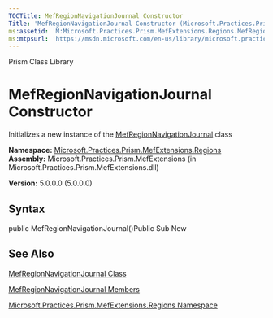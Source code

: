```yaml
---
TOCTitle: MefRegionNavigationJournal Constructor
Title: 'MefRegionNavigationJournal Constructor (Microsoft.Practices.Prism.MefExtensions.Regions)'
ms:assetid: 'M:Microsoft.Practices.Prism.MefExtensions.Regions.MefRegionNavigationJournal.\#ctor'
ms:mtpsurl: 'https://msdn.microsoft.com/en-us/library/microsoft.practices.prism.mefextensions.regions.mefregionnavigationjournal.mefregionnavigationjournal(v=pandp.50)'
---
```


Prism Class Library

MefRegionNavigationJournal Constructor
======================================

Initializes a new instance of the [MefRegionNavigationJournal](https://msdn.microsoft.com/library/microsoft.practices.prism.mefextensions.regions.mefregionnavigationjournal) class

**Namespace:** [Microsoft.Practices.Prism.MefExtensions.Regions](https://msdn.microsoft.com/library/microsoft.practices.prism.mefextensions.regions)
**Assembly:** Microsoft.Practices.Prism.MefExtensions (in Microsoft.Practices.Prism.MefExtensions.dll)

**Version:** 5.0.0.0 (5.0.0.0)

## Syntax


public MefRegionNavigationJournal()Public Sub New

See Also
--------


[MefRegionNavigationJournal Class](https://msdn.microsoft.com/library/microsoft.practices.prism.mefextensions.regions.mefregionnavigationjournal)

[MefRegionNavigationJournal Members](https://msdn.microsoft.com/allmembers.t:microsoft.practices.prism.mefextensions.regions.mefregionnavigationjournal)

[Microsoft.Practices.Prism.MefExtensions.Regions Namespace](https://msdn.microsoft.com/library/microsoft.practices.prism.mefextensions.regions)
